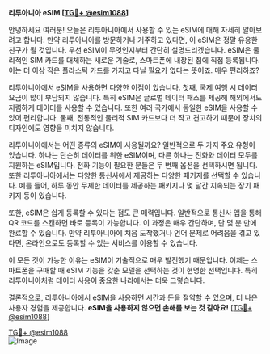 **리투아니아 eSIM [[TG💪+ @esim1088](https://t.me/s/esim1088)]**

안녕하세요 여러분! 오늘은 리투아니아에서 사용할 수 있는 eSIM에 대해 자세히 알아보려고 합니다. 만약 리투아니아를 방문하거나 거주하고 있다면, 이 eSIM은 정말 유용한 친구가 될 것입니다. 우선 eSIM이 무엇인지부터 간단히 설명드리겠습니다. eSIM은 물리적인 SIM 카드를 대체하는 새로운 기술로, 스마트폰에 내장된 칩에 직접 등록됩니다. 이는 더 이상 작은 플라스틱 카드를 가지고 다닐 필요가 없다는 뜻이죠. 매우 편리하죠?

리투아니아에서 eSIM을 사용하면 다양한 이점이 있습니다. 첫째, 국제 여행 시 데이터 요금이 많이 부담되지 않습니다. 특히 eSIM은 글로벌 데이터 패스를 제공해 해외에서도 저렴하게 데이터를 사용할 수 있습니다. 또한 여러 국가에서 동일한 eSIM을 사용할 수 있어 편리합니다. 둘째, 전통적인 물리적 SIM 카드보다 더 작고 견고하기 때문에 장치의 디자인에도 영향을 미치지 않습니다.

리투아니아에서는 어떤 종류의 eSIM이 사용될까요? 일반적으로 두 가지 주요 유형이 있습니다. 하나는 단순히 데이터를 위한 eSIM이며, 다른 하나는 전화와 데이터 모두를 지원하는 eSIM입니다. 전화 기능이 필요한 분들은 두 번째 옵션을 선택하시면 됩니다. 또한 리투아니아에서는 다양한 통신사에서 제공하는 다양한 패키지를 선택할 수 있습니다. 예를 들어, 하루 동안 무제한 데이터를 제공하는 패키지나 몇 달간 지속되는 장기 패키지 등이 있습니다.

또한, eSIM은 쉽게 등록할 수 있다는 점도 큰 매력입니다. 일반적으로 통신사 앱을 통해 QR 코드를 스캔하면 바로 등록이 가능합니다. 이 과정은 매우 간단하며, 단 몇 분 만에 완료할 수 있습니다. 만약 리투아니아에 처음 도착했거나 언어 문제로 어려움을 겪고 있다면, 온라인으로도 등록할 수 있는 서비스를 이용할 수 있습니다.

이 모든 것이 가능한 이유는 eSIM이 기술적으로 매우 발전했기 때문입니다. 이제는 스마트폰을 구매할 때 eSIM 기능을 갖춘 모델을 선택하는 것이 현명한 선택입니다. 특히 리투아니아처럼 데이터 사용이 중요한 나라에서는 더욱 그렇습니다.

결론적으로, 리투아니아에서 eSIM을 사용하면 시간과 돈을 절약할 수 있으며, 더 나은 사용자 경험을 제공합니다. **eSIM을 사용하지 않으면 손해를 보는 것 같아요!** [[TG💪+ @esim1088](https://t.me/s/esim1088)]

[TG💪+ @esim1088](https://t.me/s/esim1088)  
![Image](https://i.postimg.cc/Y0z9fWf4/image.png)